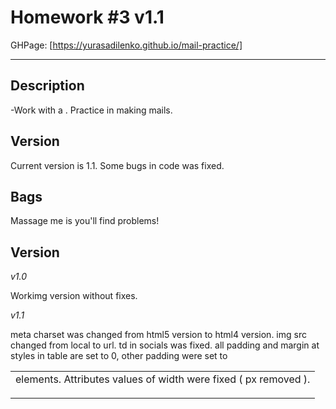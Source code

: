 Homework #3 v1.1
=== 

GHPage: [https://yurasadilenko.github.io/mail-practice/]
***

Description 
---

-Work with a <table>. Practice in making mails.
  
  
Version
---

Current version is 1.1. Some bugs in code was fixed. 


Bags 
---

Massage me is you'll find problems!

Version 
---

_v1.0_

Workimg version without fixes. 

_v1.1_ 

meta charset was changed from html5 version to html4 version.
img src changed from local to url.
td in socials was fixed.
all padding and margin at styles in table are set to 0, other padding were set to <td> elements.
Attributes values of width were fixed ( px removed ).
